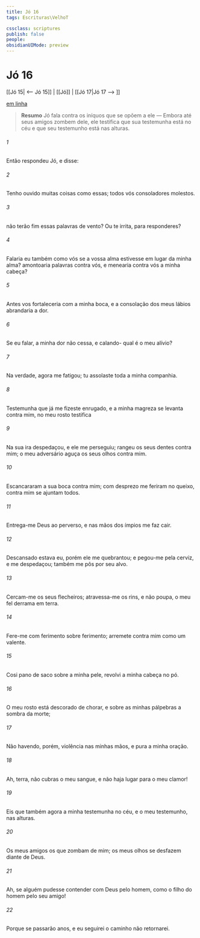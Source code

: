 ```yaml
---
title: Jó 16
tags: Escrituras\VelhoT

cssclass: scriptures
publish: false
people:
obsidianUIMode: preview
---
```


# Jó 16
[[Jó 15| <-- Jó 15]] | [[Jó]] | [[Jó 17|Jó 17 --> ]]

[em linha](https://churchofjesuschrist.org/study/scriptures/ot/job/16?lang=por)

> __Resumo__
Jó fala contra os iníquos que se opõem a ele — Embora até seus amigos zombem dele, ele testifica que sua testemunha está no céu e que seu testemunho está nas alturas.

###### 1 
Então respondeu Jó, e disse:

###### 2 
Tenho ouvido muitas coisas como essas; todos vós  consoladores molestos.

###### 3 
 não terão fim essas palavras de vento? Ou  te irrita, para  responderes?

###### 4 
Falaria eu também como vós  se a vossa alma estivesse em lugar da minha alma?  amontoaria palavras contra vós, e menearia contra vós a minha cabeça?

###### 5 
Antes vos fortaleceria com a minha boca, e a consolação dos meus lábios abrandaria a dor.

###### 6 
Se eu falar, a minha dor não cessa, e calando- qual é o meu alívio?

###### 7 
Na verdade, agora me fatigou; tu assolaste toda a minha companhia.

###### 8 
Testemunha  que já me fizeste enrugado, e a minha magreza  se levanta contra mim,  no meu rosto testifica 

###### 9 
Na sua ira  despedaçou, e ele me perseguiu; rangeu os seus dentes contra mim; o meu adversário aguça os seus olhos contra mim.

###### 10 
Escancararam a sua boca contra mim; com desprezo me feriram no queixo,  contra mim se ajuntam todos.

###### 11 
Entrega-me Deus ao perverso, e nas mãos dos ímpios me faz cair.

###### 12 
Descansado estava eu, porém ele me quebrantou; e pegou-me pela cerviz, e me despedaçou; também me pôs por seu alvo.

###### 13 
Cercam-me os seus flecheiros; atravessa-me os rins, e não  poupa,  o meu fel derrama em terra.

###### 14 
Fere-me com ferimento sobre ferimento; arremete contra mim como um valente.

###### 15 
Cosi pano de saco sobre a minha pele,  revolvi a minha cabeça no pó.

###### 16 
O meu rosto  está descorado de chorar, e sobre as minhas pálpebras  a sombra da morte;

###### 17 
Não havendo, porém, violência nas minhas mãos, e  pura a minha oração.

###### 18 
Ah, terra, não cubras o meu sangue, e não haja lugar para o meu clamor!

###### 19 
Eis que também agora  a minha testemunha no céu, e o meu testemunho, nas alturas.

###### 20 
Os meus amigos  os que zombam de mim; os meus olhos se desfazem  diante de Deus.

###### 21 
Ah, se alguém pudesse contender com Deus pelo homem, como o filho do homem pelo seu amigo!

###### 22 
Porque se passarão  anos, e eu seguirei o caminho  não retornarei.

